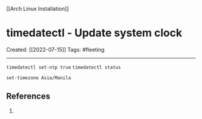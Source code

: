 [[Arch Linux Installation]]

# timedatectl - Update system clock
Created:  [[2022-07-15]]
Tags: #fleeting 

---
`timedatectl set-ntp true`
`timedatectl status`

`set-timezone Asia/Manila`










## References
1. 